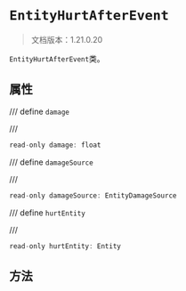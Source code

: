# `EntityHurtAfterEvent`

> 文档版本：1.21.0.20

`EntityHurtAfterEvent`类。

## 属性

/// define
`damage`


///

```js
read-only damage: float
```


/// define
`damageSource`


///

```js
read-only damageSource: EntityDamageSource
```


/// define
`hurtEntity`


///

```js
read-only hurtEntity: Entity
```


## 方法
